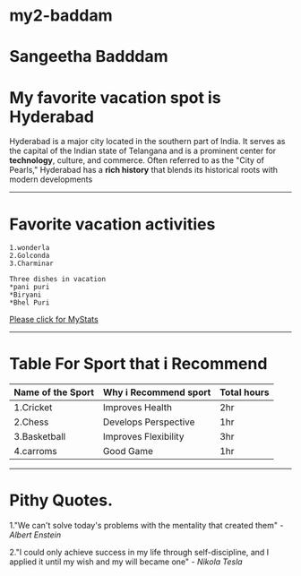 # my2-baddam

# Sangeetha Badddam
# My favorite vacation spot is Hyderabad
Hyderabad is a major city located in the southern part of India. It serves as the capital of the Indian state of Telangana and is a prominent center for **technology**, culture, and commerce. Often referred to as the "City of Pearls," Hyderabad has a **rich history** that blends its historical roots with modern developments
 
 -------------------------------------------------------
# Favorite vacation activities
    1.wonderla
    2.Golconda
    3.Charminar

    Three dishes in vacation
    *pani puri
    *Biryani
    *Bhel Puri

[Please click for MyStats](Mystats.md)

----
# Table For Sport that i Recommend
|Name of the Sport|Why i Recommend sport| Total hours|
|-----------------|---------------------|------------|
|1.Cricket        |Improves Health      |2hr         |
|2.Chess          |Develops Perspective |1hr         |
|3.Basketball     |Improves Flexibility |3hr         |
|4.carroms        |Good Game            |1hr         |    

----
# Pithy Quotes.
1."We can't solve today's problems with the mentality that created them" - *Albert Enstein*

2."I could only achieve success in my life through self-discipline, and I applied it until my wish and my will became one" - *Nikola Tesla*
